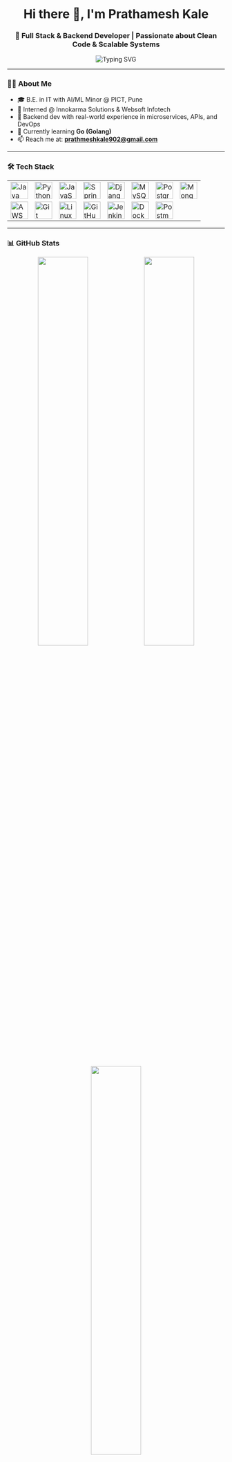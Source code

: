 <h1 align="center">Hi there 👋, I'm Prathamesh Kale</h1>
<h3 align="center">🚀 Full Stack & Backend Developer | Passionate about Clean Code & Scalable Systems</h3>

<p align="center">
  <img src="https://readme-typing-svg.demolab.com?font=Fira+Code&pause=1000&center=true&vCenter=true&width=450&lines=Backend+Developer+%7C+Full+Stack+Engineer;Java+%7C+Python+%7C+Spring+Boot+%7C+Django;Cloud+%7C+CI%2FCD+%7C+Microservices;Always+learning+new+tech+%F0%9F%93%9A" alt="Typing SVG" />
</p>

---

### 🧑‍💻 About Me

- 🎓 B.E. in IT with AI/ML Minor @ PICT, Pune  
- 💼 Interned @ Innokarma Solutions & Websoft Infotech  
- 🔨 Backend dev with real-world experience in microservices, APIs, and DevOps  
- 🌱 Currently learning **Go (Golang)**  
- 📫 Reach me at: **prathmeshkale902@gmail.com**

---

### 🛠️ Tech Stack

<table align="center">
  <tr>
    <td><img src="https://cdn.jsdelivr.net/gh/devicons/devicon/icons/java/java-original.svg" width="40" title="Java" /></td>
    <td><img src="https://cdn.jsdelivr.net/gh/devicons/devicon/icons/python/python-original.svg" width="40" title="Python" /></td>
    <td><img src="https://cdn.jsdelivr.net/gh/devicons/devicon/icons/javascript/javascript-original.svg" width="40" title="JavaScript" /></td>
    <td><img src="https://cdn.jsdelivr.net/gh/devicons/devicon/icons/spring/spring-original.svg" width="40" title="Spring Boot" /></td>
    <td><img src="https://cdn.jsdelivr.net/gh/devicons/devicon/icons/django/django-plain.svg" width="40" title="Django" /></td>
    <td><img src="https://cdn.jsdelivr.net/gh/devicons/devicon/icons/mysql/mysql-original.svg" width="40" title="MySQL" /></td>
    <td><img src="https://cdn.jsdelivr.net/gh/devicons/devicon/icons/postgresql/postgresql-original.svg" width="40" title="PostgreSQL" /></td>
    <td><img src="https://cdn.jsdelivr.net/gh/devicons/devicon/icons/mongodb/mongodb-original.svg" width="40" title="MongoDB" /></td>
  </tr>
  <tr>
    <td><img src="https://cdn.jsdelivr.net/gh/devicons/devicon/icons/amazonwebservices/amazonwebservices-original.svg" width="40" title="AWS" /></td>
    <td><img src="https://cdn.jsdelivr.net/gh/devicons/devicon/icons/git/git-original.svg" width="40" title="Git" /></td>
    <td><img src="https://cdn.jsdelivr.net/gh/devicons/devicon/icons/linux/linux-original.svg" width="40" title="Linux" /></td>
    <td><img src="https://cdn.jsdelivr.net/gh/devicons/devicon/icons/github/github-original.svg" width="40" title="GitHub" /></td>
    <td><img src="https://cdn.jsdelivr.net/gh/devicons/devicon/icons/jenkins/jenkins-original.svg" width="40" title="Jenkins" /></td>
    <td><img src="https://cdn.jsdelivr.net/gh/devicons/devicon/icons/docker/docker-original.svg" width="40" title="Docker" /></td>
    <td><img src="https://cdn.jsdelivr.net/gh/devicons/devicon/icons/postman/postman-original.svg" width="40" title="Postman" /></td>
  </tr>
</table>

---

### 📊 GitHub Stats

<div align="center">
  <img src="https://github-readme-stats.vercel.app/api?username=prath0m&show_icons=true&theme=tokyonight&hide_border=true" width="48%" />
  <img src="https://github-readme-streak-stats.herokuapp.com/?user=prath0m&theme=tokyonight&hide_border=true" width="48%" />
  <br/>
  <img src="https://github-readme-stats.vercel.app/api/top-langs/?username=prath0m&layout=compact&theme=tokyonight&hide_border=true" width="48%" />
</div>

---

### 🔗 Connect with Me

<p align="center">
  <a href="https://linkedin.com/in/prath0m" target="_blank">
    <img alt="LinkedIn" src="https://img.shields.io/badge/-LinkedIn-0A66C2?style=for-the-badge&logo=linkedin&logoColor=white" />
  </a>
  <a href="mailto:prathmeshkale902@gmail.com">
    <img alt="Email" src="https://img.shields.io/badge/-Gmail-D14836?style=for-the-badge&logo=gmail&logoColor=white" />
  </a>
  <a href="https://github.com/prath0m" target="_blank">
    <img alt="GitHub" src="https://img.shields.io/badge/-GitHub-181717?style=for-the-badge&logo=github&logoColor=white" />
  </a>
</p>

---

⭐️ *Thanks for visiting my profile! Let’s build something amazing together.*
